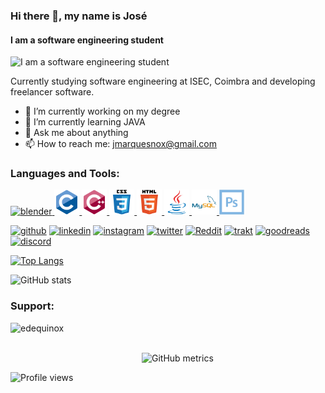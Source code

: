 ### Hi there 👋, my name is José
#### I am a software engineering student
![I am a software engineering student](https://i.ibb.co/p4w5nVk/Add-a-heading.png)

Currently studying software engineering at ISEC, Coimbra and developing freelancer software.



- 🔭 I’m currently working on my degree 
- 🌱 I’m currently learning JAVA 
- 💬 Ask me about anything 
- 📫 How to reach me: jmarquesnox@gmail.com 

<h3 align="left">Languages and Tools:</h3>
<p align="left"> <a href="https://www.blender.org/" target="_blank" rel="noreferrer"> <img src="https://download.blender.org/branding/community/blender_community_badge_white.svg" alt="blender" width="40" height="40"/> </a> <a href="https://www.cprogramming.com/" target="_blank" rel="noreferrer"> <img src="https://raw.githubusercontent.com/devicons/devicon/master/icons/c/c-original.svg" alt="c" width="40" height="40"/> </a> <a href="https://www.w3schools.com/cpp/" target="_blank" rel="noreferrer"> <img src="https://raw.githubusercontent.com/devicons/devicon/master/icons/cplusplus/cplusplus-original.svg" alt="cplusplus" width="40" height="40"/> </a> <a href="https://www.w3schools.com/css/" target="_blank" rel="noreferrer"> <img src="https://raw.githubusercontent.com/devicons/devicon/master/icons/css3/css3-original-wordmark.svg" alt="css3" width="40" height="40"/> </a> <a href="https://www.w3.org/html/" target="_blank" rel="noreferrer"> <img src="https://raw.githubusercontent.com/devicons/devicon/master/icons/html5/html5-original-wordmark.svg" alt="html5" width="40" height="40"/> </a> <a href="https://www.java.com" target="_blank" rel="noreferrer"> <img src="https://raw.githubusercontent.com/devicons/devicon/master/icons/java/java-original.svg" alt="java" width="40" height="40"/> </a> <a href="https://www.mysql.com/" target="_blank" rel="noreferrer"> <img src="https://raw.githubusercontent.com/devicons/devicon/master/icons/mysql/mysql-original-wordmark.svg" alt="mysql" width="40" height="40"/> </a> <a href="https://www.photoshop.com/en" target="_blank" rel="noreferrer"> <img src="https://raw.githubusercontent.com/devicons/devicon/master/icons/photoshop/photoshop-line.svg" alt="photoshop" width="40" height="40"/> </a> </p>

[<img src='https://cdn.jsdelivr.net/npm/simple-icons@3.0.1/icons/github.svg' alt='github' height='40'>](https://github.com/EdEquinox)  [<img src='https://cdn.jsdelivr.net/npm/simple-icons@3.0.1/icons/linkedin.svg' alt='linkedin' height='40'>](https://www.linkedin.com/in/josé-marques-101b21204/)  [<img src='https://cdn.jsdelivr.net/npm/simple-icons@3.0.1/icons/instagram.svg' alt='instagram' height='40'>](https://www.instagram.com/zemarquez/)  [<img src='https://cdn.jsdelivr.net/npm/simple-icons@3.0.1/icons/twitter.svg' alt='twitter' height='40'>](https://twitter.com/zemarquesnox)  [<img src='https://cdn.jsdelivr.net/npm/simple-icons@3.0.1/icons/reddit.svg' alt='Reddit' height='40'>](https://www.reddit.com/user/edequinox)  [<img src='https://cdn.jsdelivr.net/npm/simple-icons@3.0.1/icons/trakt.svg' alt='trakt' height='40'>](https://trakt.tv/users/edequinox)  [<img src='https://cdn.jsdelivr.net/npm/simple-icons@3.0.1/icons/goodreads.svg' alt='goodreads' height='40'>](https://www.goodreads.com/user/show/89476128-z-marques) [<img
src='https://cdn.jsdelivr.net/npm/simple-icons@3.0.1/icons/discord.svg' alt='discord' height='40'>](edequinox)  

[![Top Langs](https://github-readme-stats.vercel.app/api/top-langs/?username=EdEquinox)](https://github.com/anuraghazra/github-readme-stats)

![GitHub stats](https://github-readme-stats.vercel.app/api?username=EdEquinox&show_icons=true)  

<h3 align="left">Support:</h3>
<p><a href="https://ko-fi.com/edequinox"> <img align="left" src="https://cdn.ko-fi.com/cdn/kofi3.png?v=3" height="50" width="210" alt="edequinox" /></a></p><br><br>

![GitHub metrics](https://metrics.lecoq.io/EdEquinox)  

![Profile views](https://gpvc.arturio.dev/EdEquinox)  
